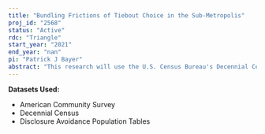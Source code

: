 ```yaml
---
title: "Bundling Frictions of Tiebout Choice in the Sub-Metropolis"
proj_id: "2568"
status: "Active"
rdc: "Triangle"
start_year: "2021"
end_year: "nan"
pi: "Patrick J Bayer"
abstract: "This research will use the U.S. Census Bureau's Decennial Census and American Community Survey (ACS) data to examine residential location decisions and the extent to which choice set constraints driven by market size affect the ability of households to choose their preferred bundle of household and neighborhood characteristics when choosing where to live. The analysis will be conducted by jointly estimating a structural model of residential choice decisions across several housing markets of varying sizes, yielding households' preferences for particular residential characteristics (e.g., characteristics of the house, neighborhood, and local public goods) that comprise the residential bundle.  Restricting analysis to markets for which residential preferences are similar conditional on household type, the analysis then characterizes the welfare costs of choice set constraints by calculating households' implied willingness-to-pay (WTP) for the predicted residential choices that could instead be obtained in a market of a different size. Additional counterfactual simulations will consider how the consumption of particular amenities would change in a market if bundling frictions are relaxed by de-linking the consumption of some amenities from the choice of residence."
---
```


**Datasets Used:**

  - American Community Survey 
  - Decennial Census 
  - Disclosure Avoidance Population Tables 


